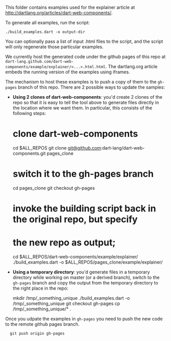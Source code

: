 This folder contains examples used for the explainer article at
http://dartlang.org/articles/dart-web-components/.

To generate all examples, run the script:

    ./build_examples.dart -o output-dir

You can optionally pass a list of input .html files to the script, and the
script will only regenerate those particular examples.

We currently host the generated code under the github pages of this repo at
`dart-lang.github.com/dart-web-components/example/explainer/<...>.html.html`.
The dartlang.org article embeds the running version of the examples using
iframes.

The mechanism to host these examples is to push a copy of them to the `gh-pages`
branch of this repo. There are 2 possible ways to update the samples:

  * **Using 2 clones of dart-web-components**: you'd create 2 clones of the
    repo so that it is easy to tell the tool above to generate files directly in
    the location where we want them. In particular, this consists of the
    following steps:

      # clone dart-web-components
      cd $ALL_REPOS
      git clone git@github.com:dart-lang/dart-web-components.git pages_clone

      # switch it to the gh-pages branch
      cd pages_clone
      git checkout gh-pages

      # invoke the building script back in the original repo, but specify
      # the new repo as output;
      cd $ALL_REPOS/dart-web-components/example/explainer/
      ./build_examples.dart -o $ALL_REPOS/pages_clone/example/explainer/


  * **Using a temporary directory**: you'd generate files in a temporary
    directory while working on master (or a derived branch), switch to the
    `gh-pages` branch and copy the output from the temporary directory to the
    right place in the repo:

      mkdir /tmp/_something_unique
      ./build_examples.dart -o /tmp/_something_unique
      git checkout gh-pages
      cp /tmp/_something_unique/* .


Once you udpate the examples in `gh-pages` you need to push the new code to the
remote github pages branch.

      git push origin gh-pages


